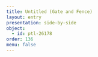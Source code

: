 ```yaml
---
title: Untitled (Gate and Fence)
layout: entry
presentation: side-by-side
object:
  - id: ptl-26178
order: 136
menu: false
---
```








